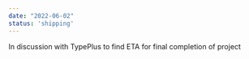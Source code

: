 ```yaml
---
date: "2022-06-02"
status: 'shipping'
---
```


In discussion with TypePlus to find ETA for final completion of project